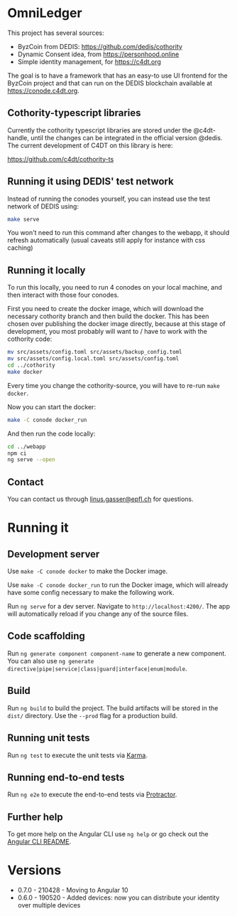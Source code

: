 # OmniLedger

This project has several sources:
- ByzCoin from DEDIS: https://github.com/dedis/cothority
- Dynamic Consent idea, from https://personhood.online
- Simple identity management, for https://c4dt.org

The goal is to have a framework that has an easy-to use UI frontend for the ByzCoin project
and that can run on the DEDIS blockchain available at https://conode.c4dt.org.

## Cothority-typescript libraries

Currently the cothority typescript libraries are stored under the @c4dt-handle, until the
changes can be integrated in the official version @dedis. The current development of C4DT
on this library is here:

https://github.com/c4dt/cothority-ts

## Running it using DEDIS' test network
Instead of running the conodes yourself, you can instead use the test network of DEDIS using:
 
```bash
make serve
```
You won't need to run this command after changes to the webapp, it should refresh automatically (usual caveats still apply for instance with css caching)


## Running it locally

To run this locally, you need to run 4 conodes on your local machine, and then interact with
those four conodes.

First you need to create the docker image, which will download the necessary cothority branch
and then build the docker. This has been chosen over publishing the docker image directly, because
at this stage of development, you most probably will want to / have to work with the cothority
code:

```bash
mv src/assets/config.toml src/assets/backup_config.toml
mv src/assets/config.local.toml src/assets/config.toml 
cd ../cothority
make docker
```

Every time you change the cothority-source, you will have to re-run ```make docker```.

Now you can start the docker:

```bash
make -C conode docker_run
```

And then run the code locally:

```bash
cd ../webapp
npm ci
ng serve --open
```

## Contact

You can contact us through linus.gasser@epfl.ch for questions.

# Running it

## Development server

Use `make -C conode docker` to make the Docker image.

Use `make -C conode docker_run` to run the Docker image, which will already have some config necessary to make the following
work.

Run `ng serve` for a dev server. Navigate to `http://localhost:4200/`. The app will automatically reload if you change any of the source files.

## Code scaffolding

Run `ng generate component component-name` to generate a new component. You can also use `ng generate directive|pipe|service|class|guard|interface|enum|module`.

## Build

Run `ng build` to build the project. The build artifacts will be stored in the `dist/` directory. Use the `--prod` flag for a production build.

## Running unit tests

Run `ng test` to execute the unit tests via [Karma](https://karma-runner.github.io).

## Running end-to-end tests

Run `ng e2e` to execute the end-to-end tests via [Protractor](http://www.protractortest.org/).

## Further help

To get more help on the Angular CLI use `ng help` or go check out the [Angular CLI README](https://github.com/angular/angular-cli/blob/main/README.md).

# Versions

- 0.7.0 - 210428 - Moving to Angular 10
- 0.6.0 - 190520 - Added devices: now you can distribute your identity over multiple
devices
